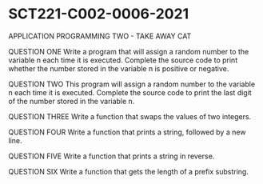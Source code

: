 # SCT221-C002-0006-2021
APPLICATION PROGRAMMING TWO - TAKE AWAY CAT

QUESTION ONE
Write a program that will assign a random number to the variable n each time it is executed.
Complete the source code to print whether the number stored in the variable n is positive or
negative.

QUESTION TWO
This program will assign a random number to the variable n each time it is executed. Complete
the source code to print the last digit of the number stored in the variable n.

QUESTION THREE
Write a function that swaps the values of two integers.

QUESTION FOUR
Write a function that prints a string, followed by a new line.

QUESTION FIVE
Write a function that prints a string in reverse.

QUESTION SIX
Write a function that gets the length of a prefix substring.
